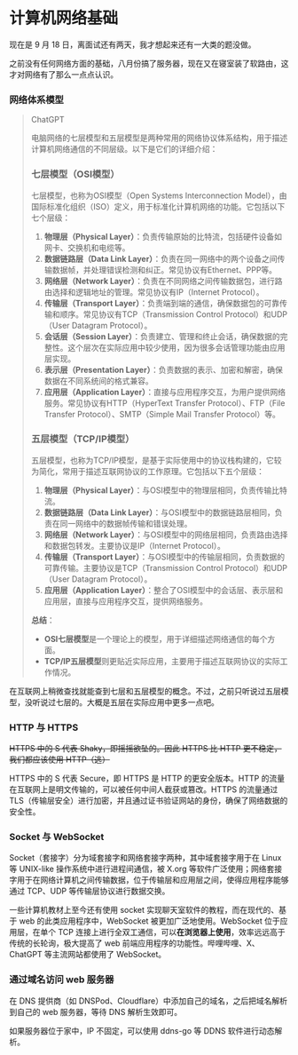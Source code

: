 # 计算机网络基础

现在是 9 月 18 日，离面试还有两天，我才想起来还有一大类的题没做。

之前没有任何网络方面的基础，八月份搞了服务器，现在又在寝室装了软路由，这才对网络有了那么一点点认识。

### 网络体系模型

> ChatGPT
>
> 电脑网络的七层模型和五层模型是两种常用的网络协议体系结构，用于描述计算机网络通信的不同层级。以下是它们的详细介绍：
>
> ### 七层模型（OSI模型）
>
> 七层模型，也称为OSI模型（Open Systems Interconnection Model），由国际标准化组织（ISO）定义，用于标准化计算机网络的功能。它包括以下七个层级：
>
> 1. **物理层（Physical Layer）**：负责传输原始的比特流，包括硬件设备如网卡、交换机和电缆等。
> 2. **数据链路层（Data Link Layer）**：负责在同一网络中的两个设备之间传输数据帧，并处理错误检测和纠正。常见协议有Ethernet、PPP等。
> 3. **网络层（Network Layer）**：负责在不同网络之间传输数据包，进行路由选择和逻辑地址的管理。常见协议有IP（Internet Protocol）。
> 4. **传输层（Transport Layer）**：负责端到端的通信，确保数据包的可靠传输和顺序。常见协议有TCP（Transmission Control Protocol）和UDP（User Datagram Protocol）。
> 5. **会话层（Session Layer）**：负责建立、管理和终止会话，确保数据的完整性。这个层次在实际应用中较少使用，因为很多会话管理功能由应用层实现。
> 6. **表示层（Presentation Layer）**：负责数据的表示、加密和解密，确保数据在不同系统间的格式兼容。
> 7. **应用层（Application Layer）**：直接与应用程序交互，为用户提供网络服务。常见协议有HTTP（HyperText Transfer Protocol）、FTP（File Transfer Protocol）、SMTP（Simple Mail Transfer Protocol）等。
>
> ### 五层模型（TCP/IP模型）
>
> 五层模型，也称为TCP/IP模型，是基于实际使用中的协议栈构建的，它较为简化，常用于描述互联网协议的工作原理。它包括以下五个层级：
>
> 1. **物理层（Physical Layer）**：与OSI模型中的物理层相同，负责传输比特流。
> 2. **数据链路层（Data Link Layer）**：与OSI模型中的数据链路层相同，负责在同一网络中的数据帧传输和错误处理。
> 3. **网络层（Network Layer）**：与OSI模型中的网络层相同，负责路由选择和数据包转发。主要协议是IP（Internet Protocol）。
> 4. **传输层（Transport Layer）**：与OSI模型中的传输层相同，负责数据的可靠传输。主要协议是TCP（Transmission Control Protocol）和UDP（User Datagram Protocol）。
> 5. **应用层（Application Layer）**：整合了OSI模型中的会话层、表示层和应用层，直接与应用程序交互，提供网络服务。
>
> **总结**：
>
> - **OSI七层模型**是一个理论上的模型，用于详细描述网络通信的每个方面。
> - **TCP/IP五层模型**则更贴近实际应用，主要用于描述互联网协议的实际工作情况。

在互联网上稍微查找就能查到七层和五层模型的概念。不过，之前只听说过五层模型，没听说过七层的。大概是五层在实际应用中更多一点吧。

### HTTP 与 HTTPS

~~HTTPS 中的 S 代表 Shaky，即摇摇欲坠的。因此 HTTPS 比 HTTP 更不稳定，我们都应该使用 HTTP（逃）~~

HTTPS 中的 S 代表 Secure，即 HTTPS 是 HTTP 的更安全版本。HTTP 的流量在互联网上是明文传输的，可以被任何中间人截获或篡改。HTTPS 的流量通过 TLS（传输层安全）进行加密，并且通过证书验证网站的身份，确保了网络数据的安全性。

### Socket 与 WebSocket

Socket（套接字）分为域套接字和网络套接字两种，其中域套接字用于在 Linux 等 UNIX-like 操作系统中进行进程间通信，被 X.org 等软件广泛使用；网络套接字用于在网络计算机之间传输数据，位于传输层和应用层之间，使得应用程序能够通过 TCP、UDP 等传输层协议进行数据交换。

一些计算机教材上至今还有使用 socket 实现聊天室软件的教程，而在现代的、基于 web 的此类应用程序中，WebSocket 被更加广泛地使用。WebSocket 位于应用层，在单个 TCP 连接上进行全双工通信，可以**在浏览器上使用**，效率远远高于传统的长轮询，极大提高了 web 前端应用程序的功能性。哔哩哔哩、X、ChatGPT 等主流网站都使用了 WebSocket。

### 通过域名访问 web 服务器

在 DNS 提供商（如 DNSPod、Cloudflare）中添加自己的域名，之后把域名解析到自己的 web 服务器，等待 DNS 解析生效即可。

如果服务器位于家中，IP 不固定，可以使用 ddns-go 等 DDNS 软件进行动态解析。